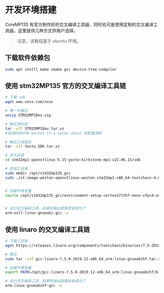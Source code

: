 # 开发环境搭建

CoreMP135 有官方制作好的交叉编译工具链，同时也可是使用定制的交叉编译工具链。这里提供几种方式供用户选择。

> 注意，该教程基于 ubuntu 环境。

## 下载软件依赖包
```bash
sudo apt instll make cmake gcc device-tree-compiler
```


## 使用 stm32MP135 官方的交叉编译工具链

```bash
# 下载 sdk
wget www.xxxx.com/xxxx

# 第一步解压
unzip STM32MP1Dev.zip

# 解压源码包
tar -xJf STM32MP1Dev.tar.xz
#该源码包中有 kernel tf-a optee uboot 的配套源码

# 解压工具链包
tar -xJf Yocto_SDK.tar.xz

# 进入目录
cd stm32mp1-openstlinux-5.15-yocto-kirkstone-mp1-v22.06.15/sdk

# 安装工具链
sudo mkdir /opt/stm32mp135_gcc
sudo ./st-image-weston-openstlinux-weston-stm32mp1-x86_64-toolchain-4.0.1-openstlinux-5.15-yocto-kirkstone-mp1-v22.06.15.sh -d /opt/stm32mp135_gcc -y


# 加载环境变量
source /opt/stm32mp135_gcc/environment-setup-cortexa7t2hf-neon-vfpv4-ostl-linux-gnueabi


# 运行交叉编译工具，如果有输出就算安装成功了
arm-ostl-linux-gnueabi-gcc -v

```


## 使用 linaro 的交叉编译工具链

```bash
# 下载工具链
wget https://releases.linaro.org/components/toolchain/binaries/7.5-2019.12/arm-linux-gnueabihf/gcc-linaro-7.5.0-2019.12-x86_64_arm-linux-gnueabihf.tar.xz

# 解压
sudo tar -xJf gcc-linaro-7.5.0-2019.12-x86_64_arm-linux-gnueabihf.tar.xz -C /opt

# 加载环境变量
export PATH=/opt/gcc-linaro-7.5.0-2019.12-x86_64_arm-linux-gnueabihf/bin:$PATH

# 运行交叉编译工具，如果有输出就算安装成功了
arm-linux-gnueabihf-gcc -v

```




